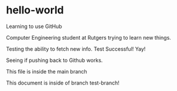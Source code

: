 # hello-world
Learning to use GitHub

Computer Engineering student at Rutgers trying to learn new things.

Testing the ability to fetch new info. Test Successful! Yay!

Seeing if pushing back to Github works.


This file is inside the main branch

This document is inside of branch test-branch!

